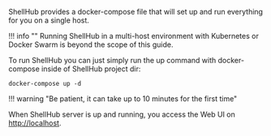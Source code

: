 ShellHub provides a docker-compose file that will set up and run
everything for you on a single host.

!!! info ""
	Running ShellHub in a multi-host environment with Kubernetes or Docker Swarm is beyond the scope of this guide.

To run ShellHub you can just simply run the up command with docker-compose inside
of ShellHub project dir:

```
docker-compose up -d
```

!!! warning "Be patient, it can take up to 10 minutes for the first time"

When ShellHub server is up and running, you access the Web UI on [http://localhost](http://localhost).
